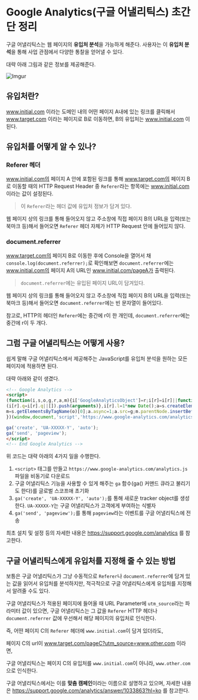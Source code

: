 # Google Analytics(구글 어낼리틱스) 초간단 정리

구글 어낼리틱스는 웹 페이지의 **유입처 분석**을 가능하게 해준다. 사용자는 이 **유입처 분석**을 통해 사업 관점에서 다양한 통찰을 얻어낼 수 있다.

대략 아래 그림과 같은 정보를 제공해준다.

![Imgur](http://i.imgur.com/9yUBfOh.png)

## 유입처란?

www.initial.com 이라는 도메인 내의 어떤 페이지 A내에 있는 링크를 클릭해서 www.target.com 이라는 페이지로 B로 이동하면, B의 유입처는 www.initial.com 이 된다.

## 유입처를 어떻게 알 수 있나?

### Referer 헤더

www.initial.com의 페이지 A 안에 포함된 링크를 통해 www.target.com의 페이지 B로 이동할 때의 HTTP Request Header 중 `Referer`라는 항목에는 www.initial.com 이라는 값이 설정된다. 

>이 `Referer`라는 헤더 값에 유입처 정보가 담겨 있다.

웹 페이지 상의 링크를 통해 들어오지 않고 주소창에 직접 페이지 B의 URL을 입력(또는 북마크 등)해서 들어오면 `Referer` 헤더 자체가 HTTP Request 안에 들어있지 않다.

### document.referrer

www.target.com의 페이지 B로 이동한 후에 Console을 열어서 채`console.log(document.referrer);`로 확인해보면 `document.referrer`에는 www.initial.com의 페이지 A의 URL인 www.initial.com/pageA가 출력된다. 

>`document.referrer`에는 유입된 페이지 URL이 담겨있다.

웹 페이지 상의 링크를 통해 들어오지 않고 주소창에 직접 페이지 B의 URL을 입력(또는 북마크 등)해서 들어오면 `document.referrer`에는 빈 문자열이 들어있다.

참고로, HTTP의 헤더인 `Referer`에는 중간에 r이 한 개인데, `document.referrer`에는 중간에 r이 두 개다.

## 그럼 구글 어낼리틱스는 어떻게 사용?

쉽게 말해 구글 어낼리틱스에서 제공해주는 JavaScript를 유입처 분석을 원하는 모든 페이지에 적용하면 된다.

대략 아래와 같이 생겼다.

```html
<!-- Google Analytics -->
<script>
(function(i,s,o,g,r,a,m){i['GoogleAnalyticsObject']=r;i[r]=i[r]||function(){
(i[r].q=i[r].q||[]).push(arguments)},i[r].l=1*new Date();a=s.createElement(o),
m=s.getElementsByTagName(o)[0];a.async=1;a.src=g;m.parentNode.insertBefore(a,m)
})(window,document,'script','https://www.google-analytics.com/analytics.js','ga');

ga('create', 'UA-XXXXX-Y', 'auto');
ga('send', 'pageview');
</script>
<!-- End Google Analytics -->
```

위 코드는 대략 아래의 4가지 일을 수행한다.

1. `<script>` 태그를 만들고 `https://www.google-analytics.com/analytics.js` 파일을 비동기로 다운로드
1. 구글 어낼리틱스 기능을 사용할 수 있게 해주는 `ga` 함수(ga() 커맨드 큐라고 불리기도 한다)를 글로벌 스코프애 초기화
1. `ga('create', 'UA-XXXXX-Y', 'auto');`를 통해 새로운 tracker object를 생성한다. `UA-XXXXX-Y`는 구글 어낼리틱스가 고객에게 부여하는 식별자
1. `ga('send', 'pageview');`를 통해 `pageview`라는 이벤트를 구글 어낼리틱스에 전송

최초 설치 및 설정 등의 자세한 내용은 https://support.google.com/analytics 를 참고한다.

## 구글 어낼리틱스에게 유입처를 지정해 줄 수 있는 방법

보틍은 구글 어낼리틱스가 그냥 수동적으로 `Referer`나 `document.referrer`에 담겨 있는 값을 읽어서 유입처를 분석하지만, 적극적으로 구글 어낼리틱스에게 유입처를 지정해서 알려줄 수도 있다.

구글 어낼리틱스가 적용된 페이지에 들어올 때 URL Parameter에 `utm_source`라는 파라미터 값이 있으면, 구글 어낼리틱스는 그 값을 `Referer` HTTP 헤더나 `document.referrer` 값에 우선해서 해당 페이지의 유입처로 인식한다.

즉, 어떤 페이지 C의 `Referer` 헤더에 `www.initial.com`이 담겨 있더라도, 

페이지 C의 url이 www.target.com/pageC?utm_source=www.other.com 이라면,

구글 어낼리틱스는 페이지 C의 유입처를 `www.initial.com`이 아니라, `www.other.com`으로 인식한다.

구글 어낼리틱스에서는 이를 **맞춤 캠페인**이라는 이름으로 설명하고 있으며, 자세한 내용은 https://support.google.com/analytics/answer/1033863?hl=ko 를 참고한다.
